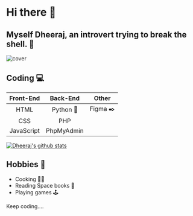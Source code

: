 # Hi there 👋 
## Myself Dheeraj, an introvert trying to break the shell. :rocket:	

![cover](https://user-images.githubusercontent.com/61353080/91749962-ec205e00-ebdf-11ea-85d1-7af95ee90f24.png)



## Coding 	:computer:
| Front-End | Back-End |Other |
|     :---: |         :---: |         :---: |
|   HTML    | Python  :snake:   | Figma :black_nib:  |
| CSS        | PHP      |
| JavaScript   |PhpMyAdmin        |

[![Dheeraj's github stats](https://github-readme-stats.vercel.app/api?username=dheeraj755148)](https://github.com/anuraghazra/github-readme-stats)

## Hobbies 	:adult:
* Cooking :cook:
* Reading Space books :green_book:
* Playing games 	:joystick:



Keep coding....

